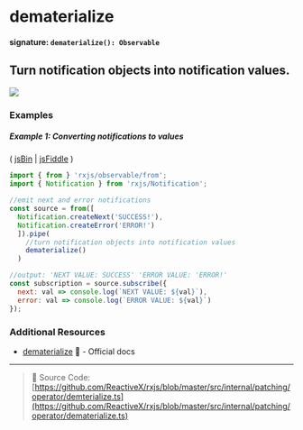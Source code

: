 # dematerialize

#### signature: `dematerialize(): Observable`

## Turn notification objects into notification values.

<div class="ua-ad"><a href="https://ultimateangular.com/?ref=76683_kee7y7vk"><img src="https://ultimateangular.com/assets/img/banners/ua-leader.svg"></a></div>

### Examples

##### Example 1: Converting notifications to values

( [jsBin](http://jsbin.com/vafedocibi/1/edit?js,console) |
[jsFiddle](https://jsfiddle.net/btroncone/jw08mouy/) )

```js
import { from } 'rxjs/observable/from';
import { Notification } from 'rxjs/Notification';

//emit next and error notifications
const source = from([
  Notification.createNext('SUCCESS!'),
  Notification.createError('ERROR!')
  ]).pipe(
    //turn notification objects into notification values
    dematerialize()
  )

//output: 'NEXT VALUE: SUCCESS' 'ERROR VALUE: 'ERROR!'
const subscription = source.subscribe({
  next: val => console.log(`NEXT VALUE: ${val}`),
  error: val => console.log(`ERROR VALUE: ${val}`)
});
```

### Additional Resources

* [dematerialize](http://reactivex.io/rxjs/class/es6/Observable.js~Observable.html#instance-method-dematerialize)
  :newspaper: - Official docs

---

> :file_folder: Source Code:
> [https://github.com/ReactiveX/rxjs/blob/master/src/internal/patching/operator/demterialize.ts](https://github.com/ReactiveX/rxjs/blob/master/src/internal/patching/operator/dematerialize.ts)
